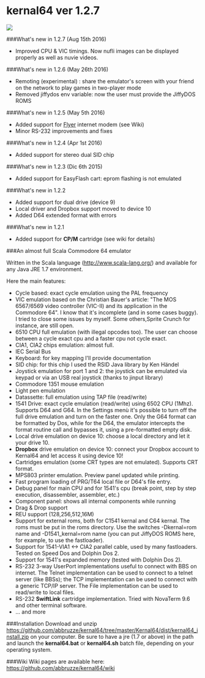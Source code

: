 kernal64 ver 1.2.7
========
![](https://github.com/abbruzze/kernal64/blob/master/images/c64.jpg)

###What's new in 1.2.7 (Aug 15th 2016)
* Improved CPU & VIC timings. Now nufli images can be displayed properly as well as nuvie videos.

###What's new in 1.2.6 (May 26th 2016)
* Remoting (experimental) : share the emulator's screen with your friend on the network to play games in two-player mode
* Removed jiffydos env variable: now the user must provide the JiffyDOS ROMS

###What's new in 1.2.5 (May 5th 2016)
* Added support for [Flyer](http://www.retroswitch.com/products/flyer/) internet modem (see Wiki)
* Minor RS-232 improvements and fixes

###What's new in 1.2.4 (Apr 1st 2016)
* Added support for stereo dual SID chip

###What's new in 1.2.3 (Dic 6th 2015)
* Added support for EasyFlash cart: eprom flashing is not emulated

###What's new in 1.2.2
* Added support for dual drive (device 9)
* Local driver and Dropbox support moved to device 10 
* Added D64 extended format with errors

###What's new in 1.2.1
* Added support for **CP/M** cartridge (see wiki for details)

###An almost full Scala Commodore 64 emulator

Written in the Scala language (http://www.scala-lang.org/) and available for any Java JRE 1.7 environment.

Here the main features:
* Cycle based: exact cycle emulation using the PAL frequency
* VIC emulation based on the Christian Bauer's article: "The MOS 6567/6569 video controller (VIC-II) and its application in the Commodore 64". I know that it's incomplete (and in some cases buggy). I tried to close some issues by myself. Some others,Sprite Crunch for instance, are still open.
* 6510 CPU full emulation (with illegal opcodes too). The user can choose between a cycle exact cpu and a faster cpu not cycle exact.
* CIA1, CIA2 chips emulation: almost full.
* IEC Serial Bus
* Keyboard: for key mapping I'll provide documentation
* SID chip: for this chip I used the RSID Java library by Ken Händel
* Joystick emulation for port 1 and 2: the joystick can be emulated via keypad or via an USB real joystick (thanks to jinput library)
* Commodore 1351 mouse emulation
* Light pen emulation
* Datassette: full emulation using TAP file (read/write)
* 1541 Drive: exact cycle emulation (read/write) using 6502 CPU (1Mhz). Supports D64 and G64. In the Settings menù it's possible to turn off the full drive emulation and turn on the faster one.
  Only the G64 format can be formatted by Dos, while for the D64, the emulator intercepts the format routine call and bypasses it, using a pre-formatted empty disk.
* Local drive emulation on device 10: choose a local directory and let it your drive 10.
* **Dropbox** drive emulation on device 10: connect your Dropbox account to Kernal64 and let access it using device 10!
* Cartridges emulation (some CRT types are not emulated). Supports CRT format.
* MPS803 printer emulation. Preview panel updated while printing.
* Fast program loading of PRG/T64 local file or D64's file entry.
* Debug panel for main CPU and for 1541's cpu (break point, step by step execution, disassembler, assembler, etc.)
* Component panel: shows all internal components while running
* Drag & Drop support
* REU support (128,256,512,16M)
* Support for external roms, both for C1541 kernal and C64 kernal. The roms must be put in the roms directory. Use the switches -Dkernal=rom name and -D1541_kernal=rom name (you can put JiffyDOS ROMS here, for example, to use the fastloader).
* Support for 1541-VIA1 <-> CIA2 parallel cable, used by many fastloaders. Tested on Speed Dos and Dolphin Dos 2.
* Support for 1541's expanded memory (tested with Dolphin Dos 2).
* RS-232 3-way UserPort implementations useful to connect with BBS on internet. The Telnet implementation can be used to connect to a telnet server (like BBSs); the TCP implementation can be used to connect with a generic TCP/IP server. The File implementation can be used to read/write to local files.
* RS-232 **SwiftLink** cartridge implementation. Tried with NovaTerm 9.6 and other terminal software. 
* ... and more

###Installation
Download and unzip https://github.com/abbruzze/kernal64/tree/master/Kernal64/dist/kernal64_install.zip on your computer.
Be sure to have a jre (1.7 or above) in the path and launch the **kernal64.bat** or **kernal64.sh** batch file, depending on your operating system.

###Wiki
Wiki pages are available here: https://github.com/abbruzze/kernal64/wiki
